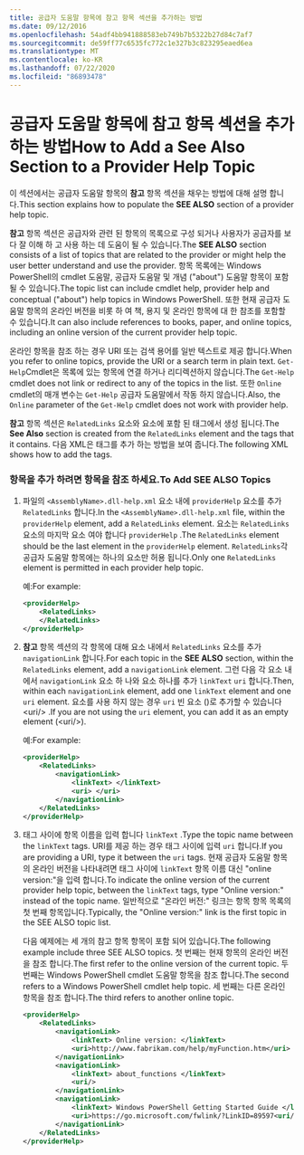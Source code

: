```yaml
---
title: 공급자 도움말 항목에 참고 항목 섹션을 추가하는 방법
ms.date: 09/12/2016
ms.openlocfilehash: 54adf4bb941888583eb749b7b5322b27d84c7af7
ms.sourcegitcommit: de59ff77c6535fc772c1e327b3c823295eaed6ea
ms.translationtype: MT
ms.contentlocale: ko-KR
ms.lasthandoff: 07/22/2020
ms.locfileid: "86893478"
---
```

# <a name="how-to-add-a-see-also-section-to-a-provider-help-topic"></a><span data-ttu-id="4c65f-102">공급자 도움말 항목에 참고 항목 섹션을 추가하는 방법</span><span class="sxs-lookup"><span data-stu-id="4c65f-102">How to Add a See Also Section to a Provider Help Topic</span></span>

<span data-ttu-id="4c65f-103">이 섹션에서는 공급자 도움말 항목의 **참고** 항목 섹션을 채우는 방법에 대해 설명 합니다.</span><span class="sxs-lookup"><span data-stu-id="4c65f-103">This section explains how to populate the **SEE ALSO** section of a provider help topic.</span></span>

<span data-ttu-id="4c65f-104">**참고** 항목 섹션은 공급자와 관련 된 항목의 목록으로 구성 되거나 사용자가 공급자를 보다 잘 이해 하 고 사용 하는 데 도움이 될 수 있습니다.</span><span class="sxs-lookup"><span data-stu-id="4c65f-104">The **SEE ALSO** section consists of a list of topics that are related to the provider or might help the user better understand and use the provider.</span></span> <span data-ttu-id="4c65f-105">항목 목록에는 Windows PowerShell의 cmdlet 도움말, 공급자 도움말 및 개념 ("about") 도움말 항목이 포함 될 수 있습니다.</span><span class="sxs-lookup"><span data-stu-id="4c65f-105">The topic list can include cmdlet help, provider help and conceptual ("about") help topics in Windows PowerShell.</span></span> <span data-ttu-id="4c65f-106">또한 현재 공급자 도움말 항목의 온라인 버전을 비롯 하 여 책, 용지 및 온라인 항목에 대 한 참조를 포함할 수 있습니다.</span><span class="sxs-lookup"><span data-stu-id="4c65f-106">It can also include references to books, paper, and online topics, including an online version of the current provider help topic.</span></span>

<span data-ttu-id="4c65f-107">온라인 항목을 참조 하는 경우 URI 또는 검색 용어를 일반 텍스트로 제공 합니다.</span><span class="sxs-lookup"><span data-stu-id="4c65f-107">When you refer to online topics, provide the URI or a search term in plain text.</span></span> <span data-ttu-id="4c65f-108">`Get-Help`Cmdlet은 목록에 있는 항목에 연결 하거나 리디렉션하지 않습니다.</span><span class="sxs-lookup"><span data-stu-id="4c65f-108">The `Get-Help` cmdlet does not link or redirect to any of the topics in the list.</span></span> <span data-ttu-id="4c65f-109">또한 `Online` cmdlet의 매개 변수는 `Get-Help` 공급자 도움말에서 작동 하지 않습니다.</span><span class="sxs-lookup"><span data-stu-id="4c65f-109">Also, the `Online` parameter of the `Get-Help` cmdlet does not work with provider help.</span></span>

<span data-ttu-id="4c65f-110">**참고** 항목 섹션은 `RelatedLinks` 요소와 요소에 포함 된 태그에서 생성 됩니다.</span><span class="sxs-lookup"><span data-stu-id="4c65f-110">The **See Also** section is created from the `RelatedLinks` element and the tags that it contains.</span></span>
<span data-ttu-id="4c65f-111">다음 XML은 태그를 추가 하는 방법을 보여 줍니다.</span><span class="sxs-lookup"><span data-stu-id="4c65f-111">The following XML shows how to add the tags.</span></span>

### <a name="to-add-see-also-topics"></a><span data-ttu-id="4c65f-112">항목을 추가 하려면 항목을 참조 하세요.</span><span class="sxs-lookup"><span data-stu-id="4c65f-112">To Add SEE ALSO Topics</span></span>

1. <span data-ttu-id="4c65f-113">파일의 `<AssemblyName>.dll-help.xml` 요소 내에 `providerHelp` 요소를 추가 `RelatedLinks` 합니다.</span><span class="sxs-lookup"><span data-stu-id="4c65f-113">In the `<AssemblyName>.dll-help.xml` file, within the `providerHelp` element, add a `RelatedLinks` element.</span></span> <span data-ttu-id="4c65f-114">요소는 `RelatedLinks` 요소의 마지막 요소 여야 합니다 `providerHelp` .</span><span class="sxs-lookup"><span data-stu-id="4c65f-114">The `RelatedLinks` element should be the last element in the `providerHelp` element.</span></span> <span data-ttu-id="4c65f-115">`RelatedLinks`각 공급자 도움말 항목에는 하나의 요소만 허용 됩니다.</span><span class="sxs-lookup"><span data-stu-id="4c65f-115">Only one `RelatedLinks` element is permitted in each provider help topic.</span></span>

   <span data-ttu-id="4c65f-116">예:</span><span class="sxs-lookup"><span data-stu-id="4c65f-116">For example:</span></span>

    ```xml
    <providerHelp>
        <RelatedLinks>
        </RelatedLinks>
    </providerHelp>
    ```

1. <span data-ttu-id="4c65f-117">**참고** 항목 섹션의 각 항목에 대해 요소 내에서 `RelatedLinks` 요소를 추가 `navigationLink` 합니다.</span><span class="sxs-lookup"><span data-stu-id="4c65f-117">For each topic in the **SEE ALSO** section, within the `RelatedLinks` element, add a `navigationLink` element.</span></span> <span data-ttu-id="4c65f-118">그런 다음 각 요소 내에서 `navigationLink` 요소 하 나와 요소 하나를 추가 `linkText` `uri` 합니다.</span><span class="sxs-lookup"><span data-stu-id="4c65f-118">Then, within each `navigationLink` element, add one `linkText` element and one `uri` element.</span></span> <span data-ttu-id="4c65f-119">요소를 사용 하지 않는 경우 `uri` 빈 요소 ()로 추가할 수 있습니다 \<uri/> .</span><span class="sxs-lookup"><span data-stu-id="4c65f-119">If you are not using the `uri` element, you can add it as an empty element (\<uri/>).</span></span>

   <span data-ttu-id="4c65f-120">예:</span><span class="sxs-lookup"><span data-stu-id="4c65f-120">For example:</span></span>

    ```xml
    <providerHelp>
        <RelatedLinks>
            <navigationLink>
                <linkText> </linkText>
                <uri> </uri>
            </navigationLink>
        </RelatedLinks>
    </providerHelp>
    ```

1. <span data-ttu-id="4c65f-121">태그 사이에 항목 이름을 입력 합니다 `linkText` .</span><span class="sxs-lookup"><span data-stu-id="4c65f-121">Type the topic name between the `linkText` tags.</span></span> <span data-ttu-id="4c65f-122">URI를 제공 하는 경우 태그 사이에 입력 `uri` 합니다.</span><span class="sxs-lookup"><span data-stu-id="4c65f-122">If you are providing a URI, type it between the `uri` tags.</span></span> <span data-ttu-id="4c65f-123">현재 공급자 도움말 항목의 온라인 버전을 나타내려면 태그 사이에 `linkText` 항목 이름 대신 "online version:"을 입력 합니다.</span><span class="sxs-lookup"><span data-stu-id="4c65f-123">To indicate the online version of the current provider help topic, between the `linkText` tags, type "Online version:" instead of the topic name.</span></span> <span data-ttu-id="4c65f-124">일반적으로 "온라인 버전:" 링크는 항목 항목 목록의 첫 번째 항목입니다.</span><span class="sxs-lookup"><span data-stu-id="4c65f-124">Typically, the "Online version:" link is the first topic in the SEE ALSO topic list.</span></span>

   <span data-ttu-id="4c65f-125">다음 예제에는 세 개의 참고 항목 항목이 포함 되어 있습니다.</span><span class="sxs-lookup"><span data-stu-id="4c65f-125">The following example include three SEE ALSO topics.</span></span> <span data-ttu-id="4c65f-126">첫 번째는 현재 항목의 온라인 버전을 참조 합니다.</span><span class="sxs-lookup"><span data-stu-id="4c65f-126">The first refer to the online version of the current topic.</span></span> <span data-ttu-id="4c65f-127">두 번째는 Windows PowerShell cmdlet 도움말 항목을 참조 합니다.</span><span class="sxs-lookup"><span data-stu-id="4c65f-127">The second refers to a Windows PowerShell cmdlet help topic.</span></span> <span data-ttu-id="4c65f-128">세 번째는 다른 온라인 항목을 참조 합니다.</span><span class="sxs-lookup"><span data-stu-id="4c65f-128">The third refers to another online topic.</span></span>

    ```xml
    <providerHelp>
        <RelatedLinks>
            <navigationLink>
                <linkText> Online version: </linkText>
                <uri>http://www.fabrikam.com/help/myFunction.htm</uri>
            </navigationLink>
            <navigationLink>
                <linkText> about_functions </linkText>
                <uri/>
            </navigationLink>
            <navigationLink>
                <linkText> Windows PowerShell Getting Started Guide </linkText>
                <uri>https://go.microsoft.com/fwlink/?LinkID=89597<uri/>
            </navigationLink>
        </RelatedLinks>
    </providerHelp>
    ```
